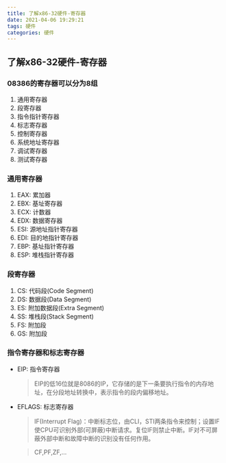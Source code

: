 ```yaml
---
title: 了解x86-32硬件-寄存器
date: 2021-04-06 19:29:21
tags: 硬件
categories: 硬件
---
```


## 了解x86-32硬件-寄存器

### 08386的寄存器可以分为8组
1. 通用寄存器
1. 段寄存器
1. 指令指针寄存器
1. 标志寄存器
1. 控制寄存器
1. 系统地址寄存器
1. 调试寄存器
1. 测试寄存器

### 通用寄存器
1. EAX: 累加器
1. EBX: 基址寄存器
1. ECX: 计数器
1. EDX: 数据寄存器
1. ESI: 源地址指针寄存器
1. EDI: 目的地指针寄存器
1. EBP: 基址指针寄存器
1. ESP: 堆栈指针寄存器

### 段寄存器
1. CS: 代码段(Code Segment)
1. DS: 数据段(Data Segment)
1. ES: 附加数据段(Extra Segment)
1. SS: 堆栈段(Stack Segment)
1. FS: 附加段
1. GS: 附加段

### 指令寄存器和标志寄存器
- EIP: 指令寄存器
    > EIP的低16位就是8086的IP，它存储的是下一条要执行指令的内存地址，在分段地址转换中，表示指令的段内偏移地址。

- EFLAGS: 标志寄存器
    > IF(Interrupt Flag)：中断标志位，由CLI，STI两条指令来控制；设置IF使CPU可识别外部(可屏蔽)中断请求。复位IF则禁止中断。IF对不可屏蔽外部中断和故障中断的识别没有任何作用。

    > CF,PF,ZF,...
